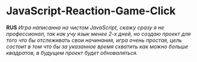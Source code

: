 # JavaScript-Reaction-Game-Click
<b>RUS</b> <em>Игра написанна на чистом JavaScript, скажу сразу я не профессионал, так как учу язык менее 2-х дней, но создаю проект для того что бы отслеживать свои начинания, игра очень простая, цель состоит в том что бы за указанное время схватить как можно больше квадратов, в будущем проект будет обноваляться.
 
